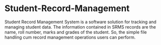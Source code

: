 # Student-Record-Management
Student Record Management System is a software solution for tracking and managing student data. The information contained in SRMS records are the name, roll number, marks and grades of the student. So, the simple file handling cum record management operations users can perform.
